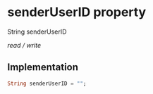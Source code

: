 


# senderUserID property







String senderUserID
  
_<span class="feature">read / write</span>_






## Implementation

```dart
String senderUserID = "";
```







